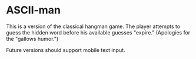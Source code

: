 # ASCII-man

This is a version of the classical hangman game. The player attempts to guess the hidden word before his available guesses "expire." (Apologies for the "gallows humor.")

Future versions should support mobile text input.
